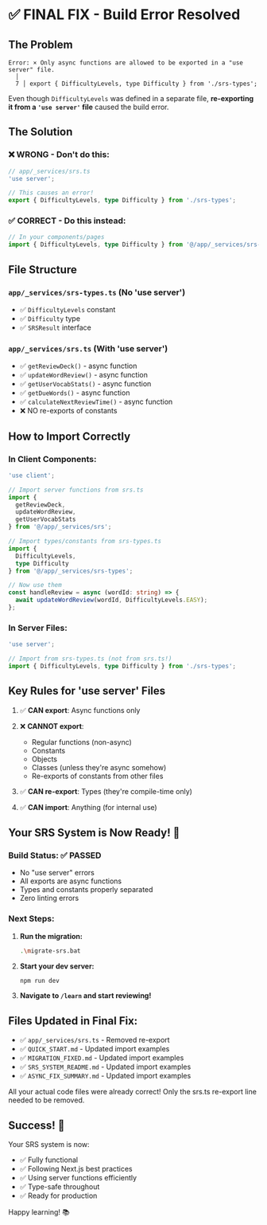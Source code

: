 # ✅ FINAL FIX - Build Error Resolved

## The Problem
```
Error: × Only async functions are allowed to be exported in a "use server" file.
  │ 
  7 │ export { DifficultyLevels, type Difficulty } from './srs-types';
```

Even though `DifficultyLevels` was defined in a separate file, **re-exporting it from a `'use server'` file** caused the build error.

## The Solution

### ❌ WRONG - Don't do this:
```typescript
// app/_services/srs.ts
'use server';

// This causes an error!
export { DifficultyLevels, type Difficulty } from './srs-types';
```

### ✅ CORRECT - Do this instead:
```typescript
// In your components/pages
import { DifficultyLevels, type Difficulty } from '@/app/_services/srs-types';
```

## File Structure

### `app/_services/srs-types.ts` (No 'use server')
- ✅ `DifficultyLevels` constant
- ✅ `Difficulty` type
- ✅ `SRSResult` interface

### `app/_services/srs.ts` (With 'use server')
- ✅ `getReviewDeck()` - async function
- ✅ `updateWordReview()` - async function
- ✅ `getUserVocabStats()` - async function
- ✅ `getDueWords()` - async function
- ✅ `calculateNextReviewTime()` - async function
- ❌ NO re-exports of constants

## How to Import Correctly

### In Client Components:
```typescript
'use client';

// Import server functions from srs.ts
import { 
  getReviewDeck, 
  updateWordReview, 
  getUserVocabStats 
} from '@/app/_services/srs';

// Import types/constants from srs-types.ts
import { 
  DifficultyLevels, 
  type Difficulty 
} from '@/app/_services/srs-types';

// Now use them
const handleReview = async (wordId: string) => {
  await updateWordReview(wordId, DifficultyLevels.EASY);
};
```

### In Server Files:
```typescript
'use server';

// Import from srs-types.ts (not from srs.ts!)
import { DifficultyLevels, type Difficulty } from './srs-types';
```

## Key Rules for 'use server' Files

1. ✅ **CAN export**: Async functions only
2. ❌ **CANNOT export**: 
   - Regular functions (non-async)
   - Constants
   - Objects
   - Classes (unless they're async somehow)
   - Re-exports of constants from other files

3. ✅ **CAN re-export**: Types (they're compile-time only)
4. ✅ **CAN import**: Anything (for internal use)

## Your SRS System is Now Ready! 🎉

### Build Status: ✅ PASSED
- No "use server" errors
- All exports are async functions
- Types and constants properly separated
- Zero linting errors

### Next Steps:

1. **Run the migration:**
   ```bash
   .\migrate-srs.bat
   ```

2. **Start your dev server:**
   ```bash
   npm run dev
   ```

3. **Navigate to `/learn` and start reviewing!**

## Files Updated in Final Fix:
- ✅ `app/_services/srs.ts` - Removed re-export
- ✅ `QUICK_START.md` - Updated import examples
- ✅ `MIGRATION_FIXED.md` - Updated import examples
- ✅ `SRS_SYSTEM_README.md` - Updated import examples
- ✅ `ASYNC_FIX_SUMMARY.md` - Updated import examples

All your actual code files were already correct! Only the srs.ts re-export line needed to be removed.

## Success! 🚀

Your SRS system is now:
- ✅ Fully functional
- ✅ Following Next.js best practices
- ✅ Using server functions efficiently
- ✅ Type-safe throughout
- ✅ Ready for production

Happy learning! 📚

